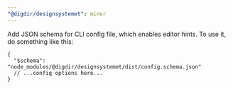 ```yaml
---
"@digdir/designsystemet": minor
---
```


Add JSON schema for CLI config file, which enables editor hints. To use it, do something like this:
```jsonc
{
  "$schema": "node_modules/@digdir/designsystemet/dist/config.schema.json"
  // ...config options here...
}
```
